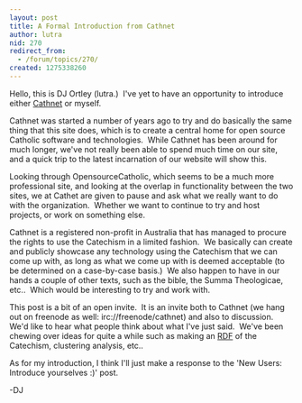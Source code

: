```yaml
---
layout: post
title: A Formal Introduction from Cathnet
author: lutra
nid: 270
redirect_from:
  - /forum/topics/270/
created: 1275338260
---
```

<p>Hello, this is DJ Ortley (lutra.)&nbsp; I&#39;ve yet to have an opportunity to introduce either <a href="http://www.cathnet.org">Cathnet</a> or myself.</p>
<p>Cathnet was started a number of years ago to try and do basically the same thing that this site does, which is to create a central home for open source Catholic software and technologies.&nbsp; While Cathnet has been around for much longer, we&#39;ve not really been able to spend much time on our site, and a quick trip to the latest incarnation of our website will show this.</p>
<p>Looking through OpensourceCatholic, which seems to be a much more professional site, and looking at the overlap in functionality between the two sites, we at Cathet are given to pause and ask what we really want to do with the organization.&nbsp; Whether we want to continue to try and host projects, or work on something else.</p>
<p>Cathnet is a registered non-profit in Australia that has managed to procure the rights to use the Catechism in a limited fashion.&nbsp; We basically can create and publicly showcase any technology using the Catechism that we can come up with, as long as what we come up with is deemed acceptable (to be determined on a case-by-case basis.)&nbsp; We also happen to have in our hands a couple of other texts, such as the bible, the Summa Theologicae, etc..&nbsp; Which would be interesting to try and work with.</p>
<p>This post is a bit of an open invite.&nbsp; It is an invite both to Cathnet (we hang out on freenode as well: irc://freenode/cathnet) and also to discussion.&nbsp; We&#39;d like to hear what people think about what I&#39;ve just said.&nbsp; We&#39;ve been chewing over ideas for quite a while such as making an <a href="http://en.wikipedia.org/wiki/Resource_Description_Framework">RDF</a> of the Catechism, clustering analysis, etc..</p>
<p>As for my introduction, I think I&#39;ll just make a response to the &#39;New Users: Introduce yourselves :)&#39; post.</p>
<p>-DJ</p>
